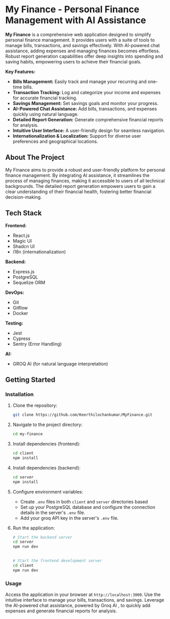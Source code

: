 # My Finance - Personal Finance Management with AI Assistance


**My Finance** is a comprehensive web application designed to simplify personal finance management. It provides users with a suite of tools to manage bills, transactions, and savings effectively. With AI-powered chat assistance, adding expenses and managing finances becomes effortless. Robust report generation capabilities offer deep insights into spending and saving habits, empowering users to achieve their financial goals.

**Key Features:**

* **Bills Management:** Easily track and manage your recurring and one-time bills.
* **Transaction Tracking:** Log and categorize your income and expenses for accurate financial tracking.
* **Savings Management:** Set savings goals and monitor your progress.
* **AI-Powered Chat Assistance:** Add bills, transactions, and expenses quickly using natural language.
* **Detailed Report Generation:** Generate comprehensive financial reports for analysis.
* **Intuitive User Interface:** A user-friendly design for seamless navigation.
* **Internationalization & Localization:** Support for diverse user preferences and geographical locations.

## About The Project

My Finance aims to provide a robust and user-friendly platform for personal finance management. By integrating AI assistance, it streamlines the process of managing finances, making it accessible to users of all technical backgrounds. The detailed report generation empowers users to gain a clear understanding of their financial health, fostering better financial decision-making.

## Tech Stack

**Frontend:**

* React.js
* Magic UI
* Shadcn UI
* i18n (internationalization)

**Backend:**

* Express.js
* PostgreSQL
* Sequelize ORM

**DevOps:**

* Git
* Gitflow
* Docker

**Testing:**

* Jest
* Cypress
* Sentry (Error Handling)

**AI:**

* GROQ AI  (for natural language interpretation)

## Getting Started

### Installation

1.  Clone the repository:

    ```bash
    git clone https://github.com/Keerthilochankumar/MyFinance.git
    ```

2.  Navigate to the project directory:

    ```bash
    cd my-finance
    ```

3.  Install dependencies (frontend):

    ```bash
    cd client
    npm install 
    ```

4.  Install dependencies (backend):

    ```bash
    cd server
    npm install 
    ```

5.  Configure environment variables:

    * Create `.env` files in both `client` and `server` directories based 
    * Set up your PostgreSQL database and configure the connection details in the server's `.env` file.
    * Add your groq API key in the server's `.env` file.

6.  Run the application:

    ```bash
    # Start the backend server
    cd server
    npm run dev 
 

    # Start the frontend development server
    cd client
    npm run dev 
    ```

### Usage

Access the application in your browser at `http://localhost:3000`. Use the intuitive interface to manage your bills, transactions, and savings. Leverage the AI-powered chat assistance, powered by Groq AI , to quickly add expenses and generate financial reports for analysis.
